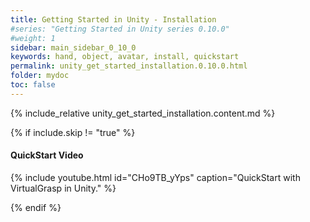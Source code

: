 ```yaml
---
title: Getting Started in Unity - Installation
#series: "Getting Started in Unity series 0.10.0"
#weight: 1
sidebar: main_sidebar_0_10_0
keywords: hand, object, avatar, install, quickstart
permalink: unity_get_started_installation.0.10.0.html
folder: mydoc
toc: false
---
```


{% include_relative unity_get_started_installation.content.md %}

{% if include.skip != "true" %}
#### QuickStart Video

{% include youtube.html id="CHo9TB_yYps" caption="QuickStart with VirtualGrasp in Unity." %}

<!--{% include custom/series_acme_next.html %}-->
{% endif %}
